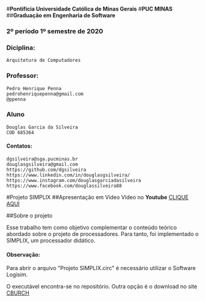 #**Pontifícia Universidade Católica de Minas Gerais**
#**PUC MINAS**
##**Graduação em Engenharia de Software**
### 2º período 1º semestre de 2020

### **Diciplina:**
	Arquitetura de Computadores

### **Professor:**
	Pedro Henrique Penna
	pedrohenriquepenna@gmail.com
	@ppenna

### Aluno
	Douglas Garcia da Silveira
	COD 685364

#### Contatos:
	dgsilveira@sga.pucminas.br
	douglasgsilveira@gmail.com
	https://github.com/dgsilveira
	https://www.linkedin.com/in/douglasgsilveira/
	https://www.instagram.com/douglasgarciadasilveira
	https://www.facebook.com/douglassilveira88
#Projeto SIMPLIX
##Apresentação em Vídeo
Vídeo no **Youtube** [CLIQUE AQUI](https://youtu.be/eBK2IE8-09M)

##Sobre o projeto

Esse trabalho tem como objetivo complementar o conteúdo teórico abordado sobre o projeto de processadores. Para tanto, foi implementado o SIMPLIX, um processador didático.

#### **Observação:**
Para abrir o arquivo "Projeto SIMPLIX.circ" é necessário utilizar o Software Logisim.

O executável encontra-se no repositório.
Outra opção é o download no site [CBURCH](www.cburch.com/logisim/)




